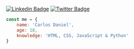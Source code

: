 [![Linkedin Badge](https://img.shields.io/badge/-Carlos%20Daniel-blue?style=flat&logo=Linkedin&logoColor=white&link=https://www.linkedin.com/in/carlos-daniel-0a38701b5/)](https://www.linkedin.com/in/carlos-daniel-0a38701b5/) [![Twitter Badge](https://img.shields.io/badge/-z3ox1s-blue?style=flat&logo=Twitter&logoColor=white&link=https://twitter.com/z3ox1s/)](https://twitter.com/z3ox1s/)

```js
const me = {
    name: 'Carlos Daniel',
    age: 18,
    knowledge: 'HTML, CSS, JavaScript & Python'
}
``` 
